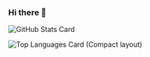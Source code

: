 ### Hi there 👋

<!--
**Quartz-Raptail/Quartz-Raptail** is a ✨ _special_ ✨ repository because its `README.md` (this file) appears on your GitHub profile.

Here are some ideas to get you started:

- 🔭 I’m currently working on ...
- 🌱 I’m currently learning ...
- 👯 I’m looking to collaborate on ...
- 🤔 I’m looking for help with ...
- 💬 Ask me about ...
- 📫 How to reach me: ...
- 😄 Pronouns: ...
- ⚡ Fun fact: ...
-->

![GitHub Stats Card](https://github-readme-stats.vercel.app/api?username=Quartz-Raptail)

![Top Languages Card (Compact layout)](https://github-readme-stats.vercel.app/api/top-langs/?username=Quartz-Raptail&layout=compact)
